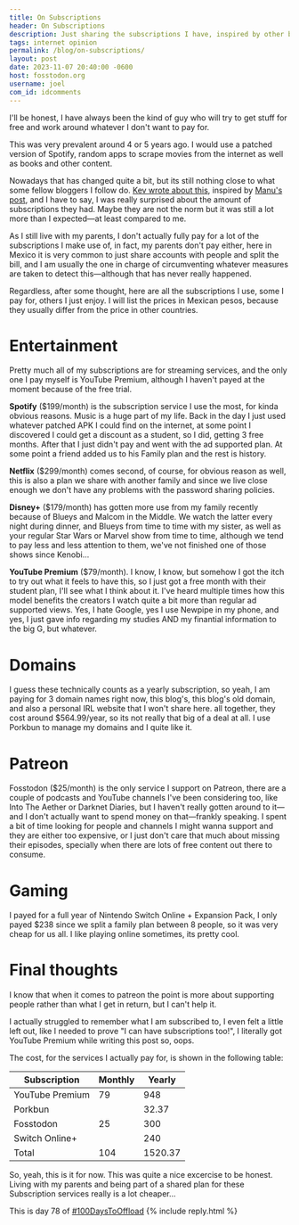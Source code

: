 ```yaml
---
title: On Subscriptions
header: On Subscriptions
description: Just sharing the subscriptions I have, inspired by other bloggers doing the same
tags: internet opinion 
permalink: /blog/on-subscriptions/
layout: post
date: 2023-11-07 20:40:00 -0600
host: fosstodon.org
username: joel
com_id: idcomments
---
```


I'll be honest, I have always been the kind of guy who will try to get stuff for free and work around whatever I don't want to pay for.

This was very prevalent around 4 or 5 years ago. I would use a patched version of Spotify, random apps to scrape movies from the internet as well as books and other content.

Nowadays that has changed quite a bit, but its still nothing close to what some fellow bloggers I follow do. [Kev wrote about this](https://kevquirk.com/on-subscriptions), inspired by [Manu's post](https://manuelmoreale.com/on-subscriptions), and I have to say, I was really surprised about the amount of subscriptions they had. Maybe they are not the norm but it was still a lot more than I expected—at least compared to me.

As I still live with my parents, I don't actually fully pay for a lot of the subscriptions I make use of, in fact, my parents don't pay either, here in Mexico it is very common to just share accounts with people and split the bill, and I am usually the one in charge of circumventing whatever measures are taken to detect this—although that has never really happened.

Regardless, after some thought, here are all the subscriptions I use, some I pay for, others I just enjoy. I will list the prices in Mexican pesos, because they usually differ from the price in other countries.

# Entertainment

Pretty much all of my subscriptions are for streaming services, and the only one I pay myself is YouTube Premium, although I haven't payed at the moment because of the free trial.

**Spotify** ($199/month) is the subscription service I use the most, for kinda obvious reasons. Music is a huge part of my life. Back in the day I just used whatever patched APK I could find on the internet, at some point I discovered I could get a discount as a student, so I did, getting 3 free months. After that I just didn't pay and went with the ad supported plan. At some point a friend added us to his Family plan and the rest is history.

**Netflix** ($299/month) comes second, of course, for obvious reason as well, this is also a plan we share with another family and since we live close enough we don't have any problems with the password sharing policies.

**Disney+** ($179/month) has gotten more use from my family recently because of Blueys and Malcom in the Middle. We watch the latter every night during dinner, and Blueys from time to time with my sister, as well as your regular Star Wars or Marvel show from time to time, although we tend to pay less and less attention to them, we've not finished one of those shows since Kenobi...

**YouTube Premium** ($79/month). I know, I know, but somehow I got the itch to try out what it feels to have this, so I just got a free month with their student plan, I'll see what I think about it. I've heard multiple times how this model benefits the creators I watch quite a bit more than regular ad supported views. Yes, I hate Google, yes I use Newpipe in my phone, and yes, I just gave info regarding my studies AND my finantial information to the big G, but whatever.

# Domains

I guess these technically counts as a yearly subscription, so yeah, I am paying for 3 domain names right now, this blog's, this blog's old domain, and also a personal IRL website that I won't share here. all together, they cost around $564.99/year, so its not really that big of a deal at all. I use Porkbun to manage my domains and I quite like it.

# Patreon

Fosstodon ($25/month) is the only service I support on Patreon, there are a couple of podcasts and YouTube channels I've been considering too, like Into The Aether or Darknet Diaries, but I haven't really gotten around to it—and I don't actually want to spend money on that—frankly speaking. I spent a bit of time looking for people and channels I might wanna support and they are either too expensive, or I just don't care that much about missing their episodes, specially when there are lots of free content out there to consume.

# Gaming

I payed for a full year of Nintendo Switch Online + Expansion Pack, I only payed $238 since we split a family plan between 8 people, so it was very cheap for us all. I like playing online sometimes, its pretty cool.

# Final thoughts

I know that when it comes to patreon the point is more about supporting people rather than what I get in return, but I can't help it.

I actually struggled to remember what I am subscribed to, I even felt a little left out, like I needed to prove "I can have subscriptions too!", I literally got YouTube Premium while writing this post so, oops.

The cost, for the services I actually pay for, is shown in the following table:


| Subscription    | Monthly | Yearly  |
|-----------------|---------|---------|
| YouTube Premium | 79      | 948     |
| Porkbun         |         | 32.37   |
| Fosstodon       | 25      | 300     |
| Switch Online+  |         | 240     |
| Total           | 104     | 1520.37 |


So, yeah, this is it for now. This was quite a nice excercise to be honest. Living with my parents and being part of a shared plan for these Subscription services really is a lot cheaper...

This is day 78 of [#100DaysToOffload](https://100daystooffload.com)
{% include reply.html %}
